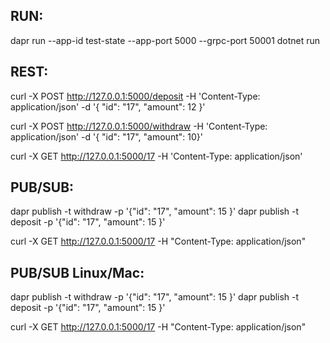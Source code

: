 ## RUN:

dapr run --app-id test-state --app-port 5000 --grpc-port 50001 dotnet run

## REST:
curl -X POST http://127.0.0.1:5000/deposit -H 'Content-Type: application/json' -d '{ "id": "17", "amount": 12 }'

curl -X POST http://127.0.0.1:5000/withdraw -H 'Content-Type: application/json' -d '{ "id": "17", "amount": 10}'

curl -X GET http://127.0.0.1:5000/17 -H 'Content-Type: application/json'

## PUB/SUB:

dapr publish -t withdraw -p '{\"id\": \"17\", \"amount\": 15 }'
dapr publish -t deposit -p '{\"id\": \"17\", \"amount\": 15 }'

curl -X GET http://127.0.0.1:5000/17 -H "Content-Type: application/json"

## PUB/SUB Linux/Mac:
dapr publish -t withdraw -p '{"id": "17", "amount": 15 }'
dapr publish -t deposit -p '{"id": "17", "amount": 15 }'

curl -X GET http://127.0.0.1:5000/17 -H "Content-Type: application/json"